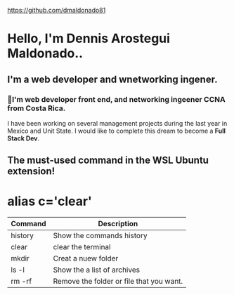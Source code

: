 https://github.com/dmaldonado81

# Hello, I'm Dennis Arostegui Maldonado..



## I'm a web developer and wnetworking ingener.


### 🦉I'm web developer front end, and networking ingeener CCNA from **Costa Rica**.



I have been working on several management projects during the last year in Mexico and Unit State. I would like to complete this dream to become a **Full Stack Dev**.



## The must-used command in the WSL Ubuntu extension!

# alias c='clear'

| Command  | Description                              |
| ---------| -----------------------------------------|
| history  | Show the commands history                |
| clear    | clear the terminal                       |
| mkdir    | Creat a nuew folder                      |
| ls -l    | Show the a list of archives              |
| rm -rf   | Remove the folder or file that you want. |